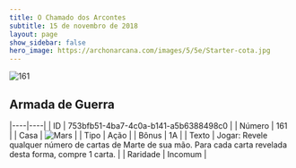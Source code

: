 ```yaml
---
title: O Chamado dos Arcontes
subtitle: 15 de novembro de 2018
layout: page
show_sidebar: false
hero_image: https://archonarcana.com/images/5/5e/Starter-cota.jpg
---
```


![161](https://cdn.keyforgegame.com/media/card_front/pt/341_161_FPHCPHPMX8W8_pt.png)

## Armada de Guerra

|----|----|
| ID | 753bfb51-4ba7-4c0a-b141-a5b6388498c0 |
| Número | 161 |
| Casa | ![Mars](https://archonarcana.com/images/thumb/d/de/Mars.png/22px-Mars.png "Marte") |
| Tipo | Ação |
| Bônus | 1A |
| Texto | Jogar: Revele qualquer número de cartas de Marte de sua mão. Para cada carta revelada desta forma, compre 1 carta. |
| Raridade | Incomum |
